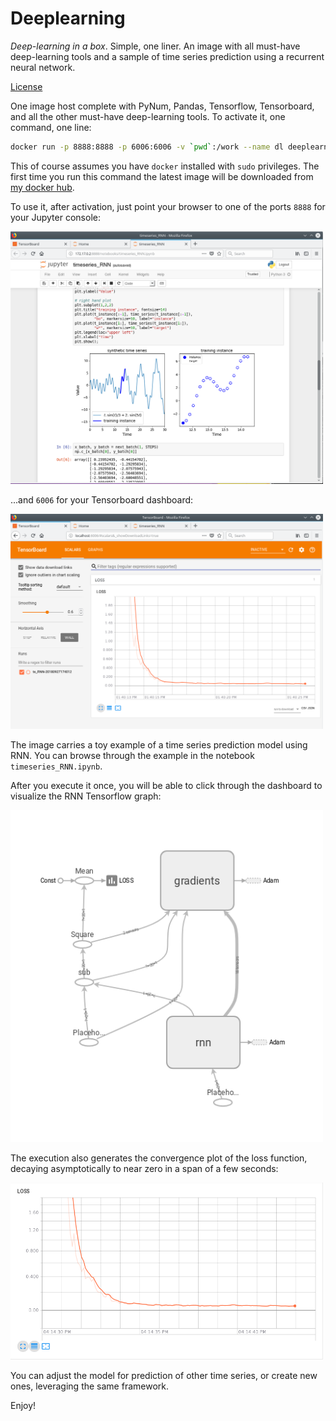 Deeplearning
============

*Deep-learning in a box*. Simple, one liner. An image with all must-have deep-learning tools and a sample of time series prediction using a recurrent neural network.

[License](LICENSE)

One image host complete with PyNum, Pandas, Tensorflow, Tensorboard, and all the other must-have deep-learning tools. To activate it, one command, one line:

```bash
docker run -p 8888:8888 -p 6006:6006 -v `pwd`:/work --name dl deeplearning
```

This of course assumes you have `docker` installed with `sudo` privileges. The first time you run this command the latest image will be downloaded from [my docker hub](https://hub.docker.com/r/jfaleiro/).

To use it, after activation, just point your browser to one of the ports `8888` for your Jupyter console:

<img src="images/jupyter.png" width="500">


...and `6006` for your Tensorboard dashboard:

<img src="images/tensorboard.png" width="500">


The image carries a toy example of a time series prediction model using RNN. You can browse through the example in the notebook `timeseries_RNN.ipynb`. 

After you execute it once, you will be able to click through the dashboard to visualize the RNN Tensorflow graph:

<img src="images/graph.png" width="500">



The execution also generates the convergence plot of the loss function, decaying asymptotically to near zero in a span of a few seconds:

<img src="images/loss.png" width="500">



You can adjust the model for prediction of other time series, or create new ones, leveraging the same framework.

Enjoy!